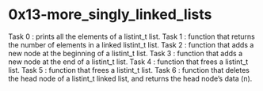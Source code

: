 # 0x13-more_singly_linked_lists

Task 0 : prints all the elements of a listint_t list.
Task 1 : function that returns the number of elements in a linked listint_t list.
Task 2 : function that adds a new node at the beginning of a listint_t list.
Task 3 : function that adds a new node at the end of a listint_t list.
Task 4 : function that frees a listint_t list.
Task 5 : function that frees a listint_t list.
Task 6 : function that deletes the head node of a listint_t linked list, and returns the head node’s data (n).
